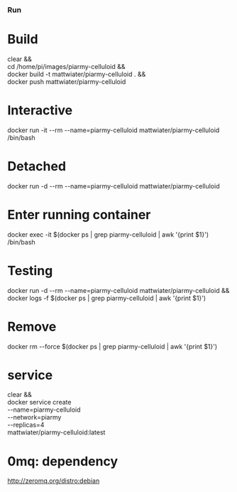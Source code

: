 ### Run

# Build
clear && \
  cd /home/pi/images/piarmy-celluloid && \
  docker build -t mattwiater/piarmy-celluloid . && \
  docker push mattwiater/piarmy-celluloid

# Interactive
docker run -it --rm --name=piarmy-celluloid mattwiater/piarmy-celluloid /bin/bash

# Detached
docker run -d --rm --name=piarmy-celluloid mattwiater/piarmy-celluloid

# Enter running container
docker exec -it $(docker ps | grep piarmy-celluloid | awk '{print $1}') /bin/bash

# Testing
docker run -d --rm --name=piarmy-celluloid mattwiater/piarmy-celluloid && \
  docker logs -f $(docker ps | grep piarmy-celluloid | awk '{print $1}')

# Remove
docker rm --force $(docker ps | grep piarmy-celluloid | awk '{print $1}')

# service
clear && \
  docker service create \
    --name=piarmy-celluloid \
    --network=piarmy \
    --replicas=4 \
    mattwiater/piarmy-celluloid:latest

# 0mq: dependency
http://zeromq.org/distro:debian